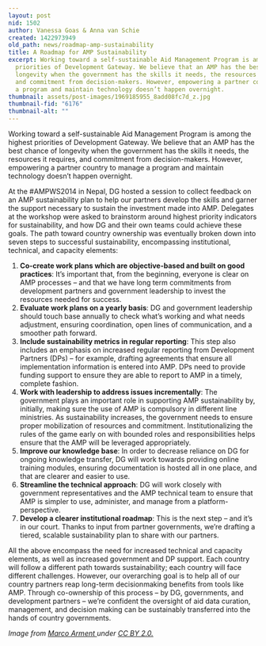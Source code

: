 ```yaml
---
layout: post
nid: 1502
author: Vanessa Goas & Anna van Schie
created: 1422973949
old_path: news/roadmap-amp-sustainability
title: A Roadmap for AMP Sustainability
excerpt: Working toward a self-sustainable Aid Management Program is among the highest
  priorities of Development Gateway. We believe that an AMP has the best chance of
  longevity when the government has the skills it needs, the resources it requires,
  and commitment from decision-makers. However, empowering a partner country to manage
  a program and maintain technology doesn’t happen overnight.
thumbnail: assets/post-images/1969185955_8add08fc7d_z.jpg
thumbnail-fid: "6176"
thumbnail-alt: ""
---
```


Working toward a self-sustainable Aid Management Program is among the highest priorities of Development Gateway. We believe that an AMP has the best chance of longevity when the government has the skills it needs, the resources it requires, and commitment from decision-makers. However, empowering a partner country to manage a program and maintain technology doesn’t happen overnight.

At the #AMPWS2014 in Nepal, DG hosted a session to collect feedback on an AMP sustainability plan to help our partners develop the skills and garner the support necessary to sustain the investment made into AMP. Delegates at the workshop were asked to brainstorm around highest priority indicators for sustainability, and how DG and their own teams could achieve these goals. The path toward country ownership was eventually broken down into seven steps to successful sustainability, encompassing institutional, technical, and capacity elements:

1. **Co-create work plans which are objective-based and built on good practices**: It’s important that, from the beginning, everyone is clear on AMP processes – and that we have long term commitments from development partners and government leadership to invest the resources needed for success.
2. **Evaluate work plans on a yearly basis**: DG and government leadership should touch base annually to check what’s working and what needs adjustment, ensuring coordination, open lines of communication, and a smoother path forward.
3. **Include sustainability metrics in regular reporting**: This step also includes an emphasis on increased regular reporting from Development Partners (DPs) – for example, drafting agreements that ensure all implementation information is entered into AMP. DPs need to provide funding support to ensure they are able to report to AMP in a timely, complete fashion.
4. **Work with leadership to address issues incrementally**: The government plays an important role in supporting AMP sustainability by, initially, making sure the use of AMP is compulsory in different line ministries. As sustainability increases, the government needs to ensure proper mobilization of resources and commitment. Institutionalizing the rules of the game early on with bounded roles and responsibilities helps ensure that the AMP will be leveraged appropriately.
5. **Improve our knowledge base**: In order to decrease reliance on DG for ongoing knowledge transfer, DG will work towards providing online training modules, ensuring documentation is hosted all in one place, and that are clearer and easier to use.
6. **Streamline the technical approach**: DG will work closely with government representatives and the AMP technical team to ensure that AMP is simpler to use, administer, and manage from a platform-perspective.
7. **Develop a clearer institutional roadmap**: This is the next step – and it’s in our court. Thanks to input from partner governments, we’re drafting a tiered, scalable sustainability plan to share with our partners.

All the above encompass the need for increased technical and capacity elements, as well as increased government and DP support. Each country will follow a different path towards sustainability; each country will face different challenges. However, our overarching goal is to help all of our country partners reap long-term decisionmaking benefits from tools like AMP. Through co-ownership of this process – by DG, governments, and development partners – we’re confident the oversight of aid data curation, management, and decision making can be sustainably transferred into the hands of country governments.


*Image from [Marco Arment ](https://www.flickr.com/photos/marcoarment/1969185955)under [CC BY 2.0.](https://creativecommons.org/licenses/by/2.0/)*
